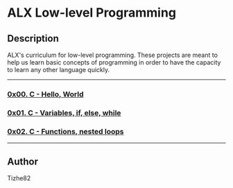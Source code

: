 # ALX  Low-level Programming

## Description
ALX's curriculum for low-level programming. These projects are meant to help us learn basic concepts of programming in order to have the capacity to learn any other language quickly.

---

### [0x00. C - Hello, World](./0x00-hello_world)

### [0x01. C - Variables, if, else, while](./0x01-variables_if_else_while)

### [0x02. C - Functions, nested loops](./0x02-functions_nested_loops)


---

## Author
Tizhe82
